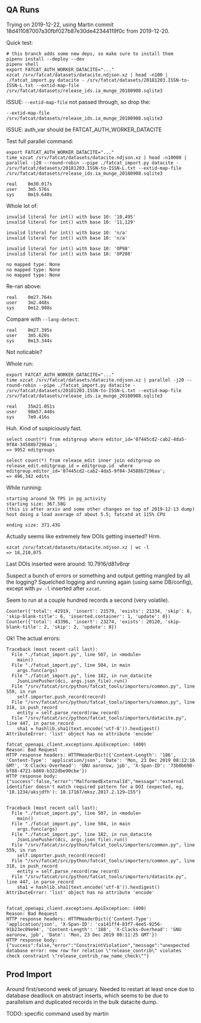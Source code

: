 

## QA Runs

Trying on 2019-12-22, using Martin commit 18d411087007a30fbf027b87e30de42344119f0c from 2019-12-20.

Quick test:

    # this branch adds some new deps, so make sure to install them
    pipenv install --deploy --dev
    pipenv shell
    export FATCAT_AUTH_WORKER_DATACITE="..."
	xzcat /srv/fatcat/datasets/datacite.ndjson.xz | head -n100 | ./fatcat_import.py datacite - /srv/fatcat/datasets/20181203.ISSN-to-ISSN-L.txt --extid-map-file /srv/fatcat/datasets/release_ids.ia_munge_20180908.sqlite3

ISSUE: `--extid-map-file` not passed through, so drop the:

    --extid-map-file /srv/fatcat/datasets/release_ids.ia_munge_20180908.sqlite3

ISSUE: auth_var should be FATCAT_AUTH_WORKER_DATACITE

Test full parallel command:

    export FATCAT_AUTH_WORKER_DATACITE="..."
	time xzcat /srv/fatcat/datasets/datacite.ndjson.xz | head -n10000 | parallel -j20 --round-robin --pipe ./fatcat_import.py datacite - /srv/fatcat/datasets/20181203.ISSN-to-ISSN-L.txt --extid-map-file /srv/fatcat/datasets/release_ids.ia_munge_20180908.sqlite3

    real    0m30.017s
    user    3m5.576s
    sys     0m19.640s

Whole lot of:

    invalid literal for int() with base 10: '10,495'
    invalid literal for int() with base 10: '11,129'
    
    invalid literal for int() with base 10: 'n/a'
    invalid literal for int() with base 10: 'n/a'

    invalid literal for int() with base 10: 'OP98'
    invalid literal for int() with base 10: 'OP208'

    no mapped type: None
    no mapped type: None
    no mapped type: None

Re-ran above:

    real    0m27.764s
    user    3m2.448s
    sys     0m12.908s

Compare with `--lang-detect`:

    real    0m27.395s
    user    3m5.620s
    sys     0m13.344s

Not noticable?

Whole run:

    export FATCAT_AUTH_WORKER_DATACITE="..."
	time xzcat /srv/fatcat/datasets/datacite.ndjson.xz | parallel -j20 --round-robin --pipe ./fatcat_import.py datacite - /srv/fatcat/datasets/20181203.ISSN-to-ISSN-L.txt --extid-map-file /srv/fatcat/datasets/release_ids.ia_munge_20180908.sqlite3

    real    35m21.051s
    user    98m57.448s
    sys     7m9.416s

Huh. Kind of suspiciously fast.

    select count(*) from editgroup where editor_id='07445cd2-cab2-4da5-9f84-34588b7296aa';
    => 9952 editgroups

    select count(*) from release_edit inner join editgroup on release_edit.editgroup_id = editgroup.id  where editgroup.editor_id='07445cd2-cab2-4da5-9f84-34588b7296aa';
    => 496,342 edits

While running:

    starting around 5k TPS in pg_activity
    starting size: 367.58G
    (this is after arxiv and some other changes on top of 2019-12-13 dump)
    host doing a load average of about 5.5; fatcatd at 115% CPU

    ending size: 371.43G

Actually seems like extremely few DOIs getting inserted? Hrm.

    xzcat /srv/fatcat/datasets/datacite.ndjson.xz | wc -l
    => 18,210,075

Last DOIs inserted were around: 10.7916/d81v6rqr

Suspect a bunch of errors or something and output getting mangled by all the
logging? Squelched logging and running again (using same DB/config), except
with `pv -l` inserted after `xzcat`.

Seem to run at a couple hundred records a second (very volatile).

    Counter({'total': 42919, 'insert': 21579, 'exists': 21334, 'skip': 6, 'skip-blank-title': 6, 'inserted.container': 1, 'update': 0})
    Counter({'total': 43396, 'insert': 23274, 'exists': 20120, 'skip-blank-title': 2, 'skip': 2, 'update': 0})

Ok! The actual errors:


    Traceback (most recent call last):
      File "./fatcat_import.py", line 507, in <module>
        main()
      File "./fatcat_import.py", line 504, in main
        args.func(args)
      File "./fatcat_import.py", line 182, in run_datacite
        JsonLinePusher(dci, args.json_file).run()
      File "/srv/fatcat/src/python/fatcat_tools/importers/common.py", line 559, in run
        self.importer.push_record(record)
      File "/srv/fatcat/src/python/fatcat_tools/importers/common.py", line 318, in push_record
        entity = self.parse_record(raw_record)
      File "/srv/fatcat/src/python/fatcat_tools/importers/datacite.py", line 447, in parse_record
        sha1 = hashlib.sha1(text.encode('utf-8')).hexdigest()
    AttributeError: 'list' object has no attribute 'encode'

    fatcat_openapi_client.exceptions.ApiException: (400) 
    Reason: Bad Request
    HTTP response headers: HTTPHeaderDict({'Content-Length': '186', 'Content-Type': 'application/json', 'Date': 'Mon, 23 Dec 2019 08:12:16 GMT', 'X-Clacks-Overhead': 'GNU aaronsw, jpb', 'X-Span-ID': '73b0b698-bf88-4721-b869-b322dbe90cbe'})
    HTTP response body: {"success":false,"error":"MalformedExternalId","message":"external identifier doesn't match required pattern for a DOI (expected, eg, '10.1234/aksjdfh'): 10.17167/mksz.2017.2.129–155"}


    Traceback (most recent call last):
      File "./fatcat_import.py", line 507, in <module>   
        main()
      File "./fatcat_import.py", line 504, in main
        args.func(args)
      File "./fatcat_import.py", line 182, in run_datacite
        JsonLinePusher(dci, args.json_file).run()
      File "/srv/fatcat/src/python/fatcat_tools/importers/common.py", line 559, in run
        self.importer.push_record(record)
      File "/srv/fatcat/src/python/fatcat_tools/importers/common.py", line 318, in push_record
        entity = self.parse_record(raw_record)
      File "/srv/fatcat/src/python/fatcat_tools/importers/datacite.py", line 447, in parse_record
        sha1 = hashlib.sha1(text.encode('utf-8')).hexdigest()
    AttributeError: 'list' object has no attribute 'encode'


    fatcat_openapi_client.exceptions.ApiException: (400) 
    Reason: Bad Request
    HTTP response headers: HTTPHeaderDict({'Content-Type': 'application/json', 'X-Span-ID': 'ca141ff4-83f7-4ee5-9256-91b23ec09e94', 'Content-Length': '188', 'X-Clacks-Overhead': 'GNU aaronsw, jpb', 'Date': 'Mon, 23 Dec 2019 08:11:25 GMT'})
    HTTP response body: {"success":false,"error":"ConstraintViolation","message":"unexpected database error: new row for relation \"release_contrib\" violates check constraint \"release_contrib_raw_name_check\""}

## Prod Import

Around first/second week of january. Needed to restart at least once due to
database deadlock on abstract inserts, which seems to be due to parallelism and
duplicated records in the bulk datacite dump.

TODO: specific command used by martin

